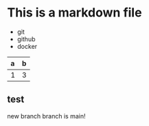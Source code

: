 # This is a markdown file

- git
- github
- docker

|a|b|
|:-|:-|
|1|3|

## test

new branch
branch is main!
